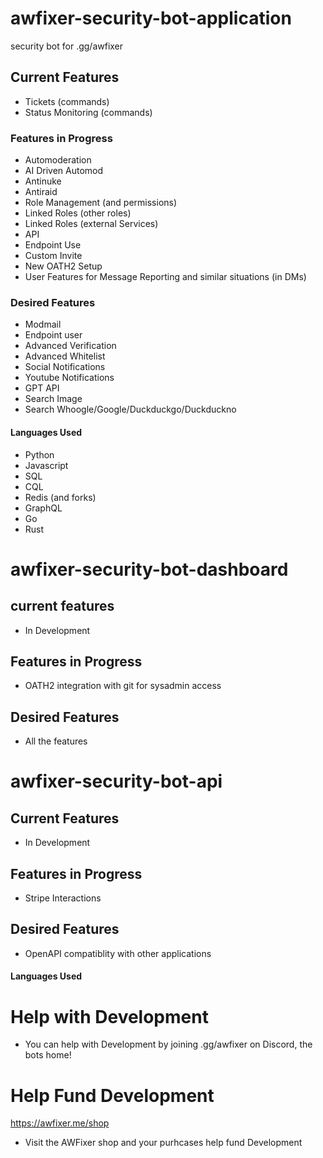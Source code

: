 # awfixer-security-bot-application
security bot for .gg/awfixer

## Current Features
- Tickets (commands)
- Status Monitoring (commands)

### Features in Progress

- Automoderation
- AI Driven Automod
- Antinuke
- Antiraid
- Role Management (and permissions)
- Linked Roles (other roles)
- Linked Roles (external Services)
- API
- Endpoint Use
- Custom Invite
- New OATH2 Setup
- User Features for Message Reporting and similar situations (in DMs)

### Desired Features

- Modmail
- Endpoint user
- Advanced Verification
- Advanced Whitelist
- Social Notifications
- Youtube Notifications
- GPT API
- Search Image
- Search Whoogle/Google/Duckduckgo/Duckduckno

#### Languages Used

- Python
- Javascript
- SQL
- CQL
- Redis (and forks)
- GraphQL
- Go
- Rust

# awfixer-security-bot-dashboard

## current features

- In Development

## Features in Progress

- OATH2 integration with git for sysadmin access

## Desired Features

- All the features

# awfixer-security-bot-api

## Current Features

- In Development

## Features in Progress

- Stripe Interactions

## Desired Features

- OpenAPI compatiblity with other applications

#### Languages Used

# Help with Development

- You can help with Development by joining .gg/awfixer on Discord, the bots home!

# Help Fund Development

https://awfixer.me/shop

- Visit the AWFixer shop and your purhcases help fund Development
